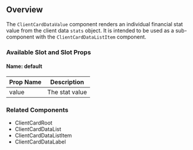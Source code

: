 ## Overview
The `ClientCardDataValue` component renders an individual financial stat value from the client data `stats` object. It is intended to be used as a sub-component with the `ClientCardDataListItem` component.

### Available Slot and Slot Props

#### Name: default

| Prop Name | Description |
| ----- | ----------- |
| value | The stat value |

### Related Components
- ClientCardRoot
- ClientCardDataList
- ClientCardDataListItem
- ClientCardDataLabel